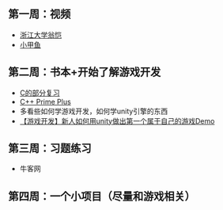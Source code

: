 ## 第一周：视频
- [浙江大学翁恺](https://www.bilibili.com/video/BV1dE41167hJ)
- [小甲鱼](https://www.bilibili.com/video/BV1Ps411w73m)

## 第二周：书本+开始了解游戏开发
- [C的部分复习](C)
- [C++ Prime Plus](C++%20Primer%20Plus)
- 多看些如何学游戏开发，如何学unity引擎的东西
- [【游戏开发】新人如何用unity做出第一个属于自己的游戏Demo](https://www.bilibili.com/video/BV1WK4y1a7Hq)

## 第三周：习题练习
- 牛客网

## 第四周：一个小项目（尽量和游戏相关）
